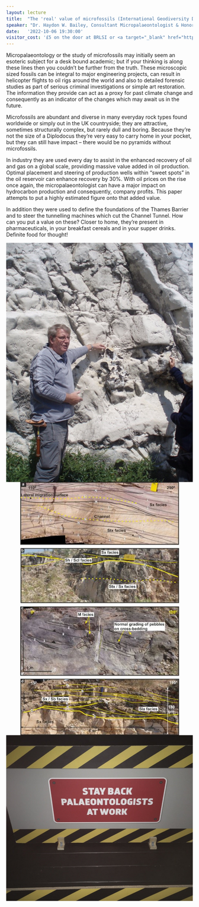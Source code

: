 ```yaml
---
layout: lecture
title:  "The 'real' value of microfossils (International Geodiversity Day Lecture)"
speaker: "Dr. Haydon W. Bailey, Consultant Micropalaeontologist & Honorary Lecturer, University of Birmingham"
date:   '2022-10-06 19:30:00'
visitor_cost: '£5 on the door at BRLSI or <a target="_blank" href="https://www.eventbrite.co.uk/e/the-real-value-of-microfossils-international-geodiversity-day-lecture-tickets-413994527777">Book via Eventbrite</a> to access via Zoom'
---
```

Micropalaeontology or the study of microfossils may initially seem an esoteric subject for a desk bound academic; but if your thinking is along these lines then you couldn’t be further from the truth. These microscopic sized fossils can be integral to major engineering projects, can result in helicopter flights to oil rigs around the world and also to detailed forensic studies as part of serious criminal investigations or simple art restoration. The information they provide can act as a proxy for past climate change and consequently as an indicator of the changes which may await us in the future.

Microfossils are abundant and diverse in many everyday rock types found worldwide or simply out in the UK countryside; they are attractive, sometimes structurally complex, but rarely dull and boring. Because they’re not the size of a Diplodocus they’re very easy to carry home in your pocket, but they can still have impact – there would be no pyramids without microfossils.

In industry they are used every day to assist in the enhanced recovery of oil and gas on a global scale, providing massive value added in oil production. Optimal placement and steering of production wells within “sweet spots” in the oil reservoir can enhance recovery
by 30%. With oil prices on the rise once again, the micropalaeontologist can have a major impact on hydrocarbon production and consequently, company profits. This paper attempts to put a highly estimated figure onto that added value.

In addition they were used to define the foundations of the Thames Barrier and to steer the tunnelling machines which cut the Channel Tunnel. How can you put a value on these? Closer to home, they’re present in pharmaceuticals, in your breakfast cereals and in your
supper drinks. Definite food for thought!

<img src='/assets/Haydon_Bailey_October_2022.jpg' style='display: block; margin: auto;'>

<img src='/assets/Hazel Beaumont Image 1.jpg' style='display: block; margin: auto;'>

<img src='/assets/Haydon_Bailey_October_2022_Sign_at_Nat_Hist_Museum.jpg' style='display: block; margin: auto;'>